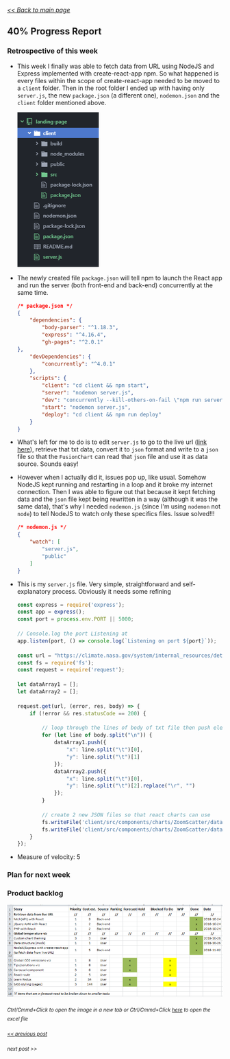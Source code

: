 _[<< Back to main page](https://maggievu.github.io/learning-reactjs/)_

## 40% Progress Report

### Retrospective of this week

- This week I finally was able to fetch data from URL using NodeJS and Express implemented with create-react-app npm. So what happened is every files within the scope of create-react-app needed to be moved to a ```client``` folder. Then in the root folder I ended up with having only ```server.js```, the new ```package.json``` (a different one), ```nodemon.json``` and the ```client``` folder mentioned above.

    ![Excel Backlog](../assets/images/week-10-29/folder-treeview.png "Folder Tree View")

- The newly created file ```package.json``` will tell npm to launch the React app and run the server (both front-end and back-end) concurrently at the same time.

    ```json
    /* package.json */
    {
        "dependencies": {
            "body-parser": "^1.18.3",
            "express": "^4.16.4",
            "gh-pages": "^2.0.1"
    },
        "devDependencies": {
            "concurrently": "^4.0.1"
        },
        "scripts": {
            "client": "cd client && npm start",
            "server": "nodemon server.js",
            "dev": "concurrently --kill-others-on-fail \"npm run server\" \"npm run client\"",
            "start": "nodemon server.js",
            "deploy": "cd client && npm run deploy"
        }
    }
    ```

- What's left for me to do is to edit ```server.js``` to go to the live url ([link here](https://climate.nasa.gov/system/internal_resources/details/original/647_Global_Temperature_Data_File.txt)), retrieve that txt data, convert it to ```json``` format and write to a ```json``` file so that the ```FusionChart``` can read that ```json``` file and use it as data source. Sounds easy!

- However when I actually did it, issues pop up, like usual. Somehow NodeJS kept running and restarting in a loop and it broke my internet connection. Then I was able to figure out that because it kept fetching data and the ```json``` file kept being rewritten in a way (although it was the same data), that's why I needed ```nodemon.js``` (since I'm using ```nodemon``` not ```node```) to tell NodeJS to watch only these specifics files. Issue solved!!!

    ```json
    /* nodemon.js */
    {
        "watch": [
            "server.js",
            "public"
        ]
    }
    ```

- This is my ```server.js``` file. Very simple, straightforward and self-explanatory process. Obviously it needs some refining

    ```js
    const express = require('express');
    const app = express();
    const port = process.env.PORT || 5000;

    // Console.log the port Listening at
    app.listen(port, () => console.log(`Listening on port ${port}`));

    const url = "https://climate.nasa.gov/system/internal_resources/details/original/647_Global_Temperature_Data_File.txt";
    const fs = require('fs');
    const request = require('request');

    let dataArray1 = [];
    let dataArray2 = [];

    request.get(url, (error, res, body) => {
        if (!error && res.statusCode == 200) {

            // loop through the lines of body of txt file then push elements of lines to dataArray
            for (let line of body.split("\n")) {
                dataArray1.push({
                    "x": line.split("\t")[0],
                    "y": line.split("\t")[1]
                });
                dataArray2.push({
                    "x": line.split("\t")[0],
                    "y": line.split("\t")[2].replace("\r", "")
                });
            }

            // create 2 new JSON files so that react charts can use
            fs.writeFile('client/src/components/charts/ZoomScatter/dataSource/dataset1.json', JSON.stringify(dataArray1), 'utf8');
            fs.writeFile('client/src/components/charts/ZoomScatter/dataSource/dataset2.json', JSON.stringify(dataArray2), 'utf8');
        }
    });
    ```

- Measure of velocity: 5

### Plan for next week



### Product backlog

[![Excel Backlog](../assets/images/week-10-29/project-40.png "Excel Backlog")](https://maggievu.github.io/learning-reactjs/assets/images/week-10-29/project-40.png)

_<sub>Ctrl/Cmmd+Click to open the image in a new tab or Ctrl/Cmmd+Click [here]() to open the excel file</sub>_

_<sub>[<< previous post](week-10-22)</sub>_

_<sub>next post >>[](week-11-05)</sub>_

